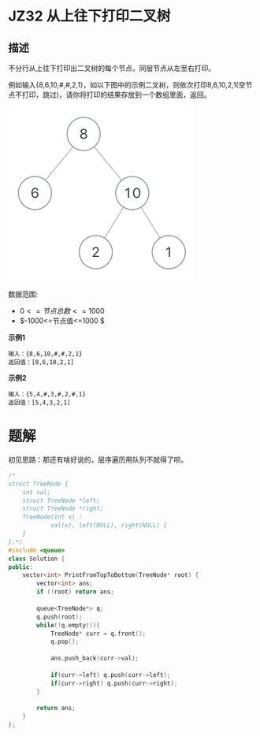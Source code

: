 # JZ32 从上往下打印二叉树

## 描述

不分行从上往下打印出二叉树的每个节点，同层节点从左至右打印。

<!--more-->

例如输入{8,6,10,#,#,2,1}，如以下图中的示例二叉树，则依次打印8,6,10,2,1(空节点不打印，跳过)，请你将打印的结果存放到一个数组里面，返回。 

![imgs](./imgs/JZ32_describe.png)

数据范围:

- $0<=节点总数<=1000$
- $-1000<=节点值<=1000 $

**示例1**

```
输入：{8,6,10,#,#,2,1}
返回值：[8,6,10,2,1]
```

**示例2**

```
输入：{5,4,#,3,#,2,#,1}
返回值：[5,4,3,2,1]
```

# 题解

初见思路：那还有啥好说的，层序遍历用队列不就得了呗。

```C++
/*
struct TreeNode {
	int val;
	struct TreeNode *left;
	struct TreeNode *right;
	TreeNode(int x) :
			val(x), left(NULL), right(NULL) {
	}
};*/
#include <queue>
class Solution {
public:
    vector<int> PrintFromTopToBottom(TreeNode* root) {
		vector<int> ans;
		if (!root) return ans;

		queue<TreeNode*> q;
		q.push(root);
		while(!q.empty()){
			TreeNode* curr = q.front();
			q.pop();
			
			ans.push_back(curr->val);

			if(curr->left) q.push(curr->left);
			if(curr->right) q.push(curr->right);
		}

		return ans;
    }
};

```

